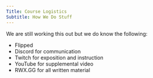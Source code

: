 ```yaml
---
Title: Course Logistics
Subtitle: How We Do Stuff
---
```


We are still working this out but we do know the following:

* Flipped
* Discord for communication
* Twitch for exposition and instruction
* YouTube for supplemental video 
* RWX.GG for all written material
